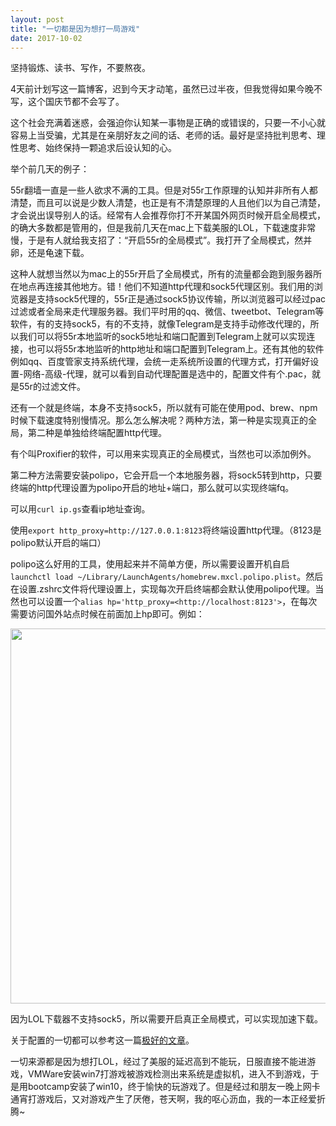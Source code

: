 ```yaml
---
layout: post
title: "一切都是因为想打一局游戏"
date: 2017-10-02
---
```


坚持锻炼、读书、写作，不要熬夜。

4天前计划写这一篇博客，迟到今天才动笔，虽然已过半夜，但我觉得如果今晚不写，这个国庆节都不会写了。

这个社会充满着迷惑，会强迫你认知某一事物是正确的或错误的，只要一不小心就容易上当受骗，尤其是在亲朋好友之间的话、老师的话。最好是坚持批判思考、理性思考、始终保持一颗追求后设认知的心。

举个前几天的例子：

55r翻墙一直是一些人欲求不满的工具。但是对55r工作原理的认知并非所有人都清楚，而且可以说是少数人清楚，也正是有不清楚原理的人且他们以为自己清楚，才会说出误导别人的话。经常有人会推荐你打不开某国外网页时候开启全局模式，的确大多数都是管用的，但是我前几天在mac上下载美服的LOL，下载速度非常慢，于是有人就给我支招了：“开启55r的全局模式”。我打开了全局模式，然并卵，还是龟速下载。

这种人就想当然以为mac上的55r开启了全局模式，所有的流量都会跑到服务器所在地点再连接其他地方。错！他们不知道http代理和sock5代理区别。我们用的浏览器是支持sock5代理的，55r正是通过sock5协议传输，所以浏览器可以经过pac过滤或者全局来走代理服务器。我们平时用的qq、微信、tweetbot、Telegram等软件，有的支持sock5，有的不支持，就像Telegram是支持手动修改代理的，所以我们可以将55r本地监听的sock5地址和端口配置到Telegram上就可以实现连接，也可以将55r本地监听的http地址和端口配置到Telegram上。还有其他的软件例如qq、百度管家支持系统代理，会统一走系统所设置的代理方式，打开偏好设置-网络-高级-代理，就可以看到自动代理配置是选中的，配置文件有个.pac，就是55r的过滤文件。

还有一个就是终端，本身不支持sock5，所以就有可能在使用pod、brew、npm时候下载速度特别慢情况。那么怎么解决呢？两种方法，第一种是实现真正的全局，第二种是单独给终端配置http代理。

有个叫Proxifier的软件，可以用来实现真正的全局模式，当然也可以添加例外。

第二种方法需要安装polipo，它会开启一个本地服务器，将sock5转到http，只要终端的http代理设置为polipo开启的地址+端口，那么就可以实现终端fq。

可以用`curl ip.gs`查看ip地址查询。

使用`export http_proxy=http://127.0.0.1:8123`将终端设置http代理。（8123是polipo默认开启的端口）

polipo这么好用的工具，使用起来并不简单方便，所以需要设置开机自启`launchctl load ~/Library/LaunchAgents/homebrew.mxcl.polipo.plist`。然后在设置.zshrc文件将代理设置上，实现每次开启终端都会默认使用polipo代理。当然也可以设置一个`alias hp='http_proxy=<http://localhost:8123'>`，在每次需要访问国外站点时候在前面加上hp即可。例如：

<img src="http://p9qv3iwy5.bkt.clouddn.com/markdown/1506882027675.png" width="600"/>



因为LOL下载器不支持sock5，所以需要开启真正全局模式，可以实现加速下载。

关于配置的一切都可以参考这一篇[极好的文章](http://fullstack.blog/2017/09/26/%E5%85%A8%E8%87%AA%E5%8A%A8%E7%A7%91%E5%AD%A6%E4%B8%8A%E7%BD%91%E6%96%B9%E6%A1%88%E5%88%86%E4%BA%AB/)。



一切来源都是因为想打LOL，经过了美服的延迟高到不能玩，日服直接不能进游戏，VMWare安装win7打游戏被游戏检测出来系统是虚拟机，进入不到游戏，于是用bootcamp安装了win10，终于愉快的玩游戏了。但是经过和朋友一晚上网卡通宵打游戏后，又对游戏产生了厌倦，苍天啊，我的呕心沥血，我的一本正经爱折腾~



